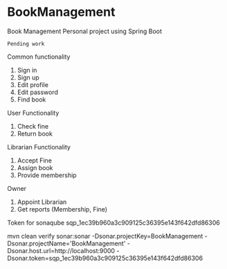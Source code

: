 # BookManagement
Book Management Personal project using Spring Boot

`Pending work`

Common functionality

1. Sign in
2. Sign up
3. Edit profile
4. Edit password
5. Find book


User Functionality
1. Check fine
2. Return book

Librarian Functionality

1. Accept Fine
2. Assign book
3. Provide membership

Owner
1. Appoint Librarian
2. Get reports (Membership, Fine)

Token for sonaqube
sqp_1ec39b960a3c909125c36395e143f642dfd86306

mvn clean verify sonar:sonar -Dsonar.projectKey=BookManagement -Dsonar.projectName='BookManagement' -Dsonar.host.url=http://localhost:9000 -Dsonar.token=sqp_1ec39b960a3c909125c36395e143f642dfd86306
